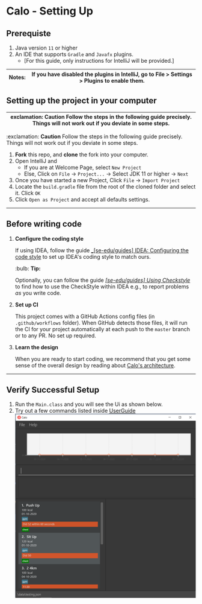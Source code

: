 # Calo - Setting Up

## Prerequiste
1. Java version `11` or higher
2. An IDE that supports `Gradle` and `Javafx` plugins. 
    * [For this guide, only instructions for IntelliJ will be provided.]
 
| Notes:| If you have disabled the plugins in IntelliJ, go to File > Settings > Plugins to enable them.|
-------------|-------------------|

## Setting up the project in your computer
|exclamation: <b>Caution</b> Follow the steps in the following guide precisely. Things will not work out if you deviate in some steps.|
|-----|

<div markdown="span" class="alert alert-warning">
:exclamation: <b>Caution</b>
Follow the steps in the following guide precisely. Things will not work out if you deviate in some steps.
</div>

1.  **Fork** this repo, and **clone** the fork into your computer.
1. Open IntelliJ and
    * If you are at Welcome Page, select `New Project`
    * Else, Click on `File` -> `Project...` -> Select JDK 11 or higher -> `Next`
1. Once you have started a new Project, Click `File` -> `Import Project`
1. Locate the `build.gradle` file from the root of the cloned folder and select it. Click `OK`
1. Click `Open as Project` and accept all defaults settings.

--------------------------------------------------------------------------------------------------------------------

## Before writing code

1. **Configure the coding style**

   If using IDEA, follow the guide [_[se-edu/guides] IDEA: Configuring the code style](https://se-education.org/guides/tutorials/checkstyle.html) to set up IDEA's coding style to match ours.

   <div markdown="span" class="alert alert-primary">:bulb: <b>Tip:</b>

   Optionally, you can follow the guide [_[se-edu/guides] Using Checkstyle_](https://se-education.org/guides/tutorials/checkstyle.html) to find how to use the CheckStyle within IDEA e.g., to report problems _as_ you write code.
   </div>

1. **Set up CI**

   This project comes with a GitHub Actions config files (in `.github/workflows` folder). When GitHub detects those files, it will run the CI for your project automatically at each push to the `master` branch or to any PR. No set up required.

1. **Learn the design**

   When you are ready to start coding, we recommend that you get some sense of the overall design by reading about [Calo's architecture](DeveloperGuide.md#architecture).

--------------------------------------------------------------------------------------------------------------------

## Verify Successful Setup

1. Run the `Main.class` and you will see the Ui as shown below.
1. Try out a few commands listed inside [UserGuide](UserGuide.md)
![Ui](images/Ui.png)
